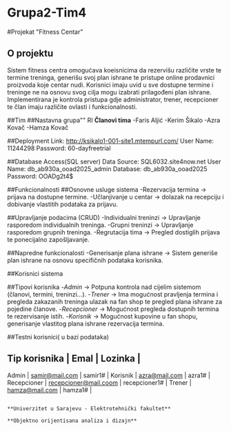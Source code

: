 # Grupa2-Tim4 
#Projekat "Fitness Centar"

## O projektu
Sistem fitness centra omogućava koeisnicima da rezervišu različite vrste te termine treninga,
generišu svoj plan ishrane te pristupe online prodavnici proizvoda koje centar nudi.
Korisnici imaju uvid u sve dostupne termine i treninge ne na osnovu svog cilja mogu izabrati 
prilagođeni plan ishrane. Implementirana je kontrola pristupa gdje administrator, trener, recepcioner 
te član imaju različite ovlasti i funkcionalnosti.

##Tim
##Nastavna grupa"" RI
**Članovi tima**
-Faris Aljić
-Kerim Šikalo
-Azra Kovač
-Hamza Kovač


##Deployment
Link: http://ksikalo1-001-site1.mtempurl.com/
User Name: 11244298
Password: 60-dayfreetrial


##Database Access(SQL server)
Data Source: SQL6032.site4now.net
User Name: db_ab930a_ooad2025_admin
Database: db_ab930a_ooad2025
Password: OOADg2t4$

##Funkcionalnosti
##Osnovne usluge sistema
-Rezervacija termina -> prijava na dostupne termine. 
-Učlanjivanje u centar -> dolazak na recepciju i dobivanje vlastitih podataka za prijavu.

##Upravljanje podacima (CRUD)
-Individualni treninzi -> Upravljanje rasporedom individualnih treninga.
-Grupni treninzi -> Upravljanje rasporedom grupnih treninga.
-Regrutacija tima -> Pregled dostiglih prijava te ponecijalno zapošljavanje.

##Napredne funkcionalosti
-Generisanje plana ishrane -> Sistem generiše plan ishrane na osnovu specifičnih podataka korisnika.

##Korisnici sistema

##Tipovi korisnika
-*Admin* -> Potpuna kontrola nad cijelim sistemom (članovi, termini, treninzi...).
-*Trener* -> Ima mogućnost pravljenja termina i pregleda zakazanih treninga ulazak na fan shop te pregled plana ishrane za pojedine članove.
-*Recepcioner* -> Mogućnost pregleda dostupnih termina te rezervisanje istih.
-*Korisnik* -> Mogućnost kupovine u fan shopu, generisanje vlastitog plana ishrane rezervacija termina.

##Testni korisnici( u bazi podataka)

Tip korisnika | Emal                  | Lozinka       |
-------------------------------------------------------
Admin         | samir@mail.com        | samir1#       |
Korisnik      | azra@mail.com         | azra1#        |
Recepcioner   | recepcioner@mail.coom | recepcioner1# |
Trener        | hamza@mail.com        | hamza1#       |



                                                                                                                            **Univerzitet u Sarajevu - Elektrotehnički fakultet**
                                                                                                                                 **Objektno orijentisana analiza i dizajn**
